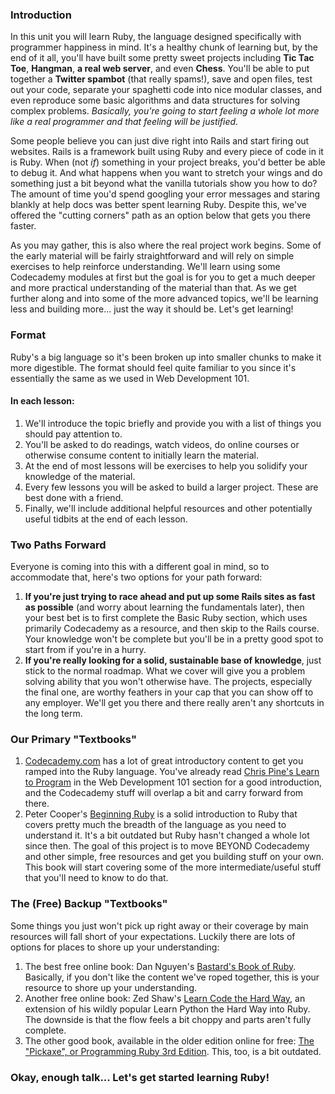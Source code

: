 ### Introduction

In this unit you will learn Ruby, the language designed specifically with programmer happiness in mind.  It's a healthy chunk of learning but, by the end of it all, you'll have built some pretty sweet projects including **Tic Tac Toe**, **Hangman**, **a real web server**, and even **Chess**.  You'll be able to put together a **Twitter spambot** (that really spams!), save and open files, test out your code, separate your spaghetti code into nice modular classes, and even reproduce some basic algorithms and data structures for solving complex problems.  *Basically, you're going to start feeling a whole lot more like a real programmer and that feeling will be justified.*

Some people believe you can just dive right into Rails and start firing out websites.  Rails is a framework built using Ruby and every piece of code in it is Ruby.  When (not *if*) something in your project breaks, you'd better be able to debug it.  And what happens when you want to stretch your wings and do something just a bit beyond what the vanilla tutorials show you how to do?  The amount of time you'd spend googling your error messages and staring blankly at help docs was better spent learning Ruby.  Despite this, we've offered the "cutting corners" path as an option below that gets you there faster.

As you may gather, this is also where the real project work begins.  Some of the early material will be fairly straightforward and will rely on simple exercises to help reinforce understanding.  We'll learn using some Codecademy modules at first but the goal is for you to get a much deeper and more practical understanding of the material than that.  As we get further along and into some of the more advanced topics, we'll be learning less and building more... just the way it should be.   Let's get learning!

### Format

Ruby's a big language so it's been broken up into smaller chunks to make it more digestible.  The format should feel quite familiar to you since it's essentially the same as we used in Web Development 101.

#### In each lesson:

1. We'll introduce the topic briefly and provide you with a list of things you should pay attention to.
1. You'll be asked to do readings, watch videos, do online courses or otherwise consume content to initially learn the material.
2. At the end of most lessons will be exercises to help you solidify your knowledge of the material.
3. Every few lessons you will be asked to build a larger project.  These are best done with a friend.
2. Finally, we'll include additional helpful resources and other potentially useful tidbits at the end of each lesson.


### Two Paths Forward

Everyone is coming into this with a different goal in mind, so to accommodate that, here's two options for your path forward:  

1. **If you're just trying to race ahead and put up some Rails sites as fast as possible** (and worry about learning the fundamentals later), then your best bet is to first complete the Basic Ruby section, which uses primarily Codecademy as a resource, and then skip to the Rails course.  Your knowledge won't be complete but you'll be in a pretty good spot to start from if you're in a hurry.
2. **If you're really looking for a solid, sustainable base of knowledge**, just stick to the normal roadmap.  What we cover will give you a problem solving ability that you won't otherwise have.  The projects, especially the final one, are worthy feathers in your cap that you can show off to any employer.  We'll get you there and there really aren't any shortcuts in the long term.

### Our Primary "Textbooks"

1. [Codecademy.com](http://www.codecademy.com/tracks/ruby) has a lot of great introductory content to get you ramped into the Ruby language.  You've already read [Chris Pine's Learn to Program](http://pine.fm/LearnToProgram/) in the Web Development 101 section for a good introduction, and the Codecademy stuff will overlap a bit and carry forward from there.
2. Peter Cooper's [Beginning Ruby](https://www.amazon.co.uk/Beginning-Ruby-Professional-Peter-Cooper/dp/1484212797) is a solid introduction to Ruby that covers pretty much the breadth of the language as you need to understand it. It's a bit outdated but Ruby hasn't changed a whole lot since then.  The goal of this project is to move BEYOND Codecademy and other simple, free resources and get you building stuff on your own.  This book will start covering some of the more intermediate/useful stuff that you'll need to know to do that.

### The (Free) Backup "Textbooks"

Some things you just won't pick up right away or their coverage by main resources will fall short of your expectations.  Luckily there are lots of options for places to shore up your understanding:

1. The best free online book: Dan Nguyen's [Bastard's Book of Ruby](http://ruby.bastardsbook.com/).  Basically, if you don't like the content we've roped together, this is your resource to shore up your understanding.
1. Another free online book: Zed Shaw's [Learn Code the Hard Way](http://ruby.learncodethehardway.org/book/), an extension of his wildly popular Learn Python the Hard Way into Ruby.  The downside is that the flow feels a bit choppy and parts aren't fully complete.
2. The other good book, available in the older edition online for free: [The "Pickaxe", or Programming Ruby 3rd Edition](https://pragprog.com/book/ruby4/programming-ruby-1-9-2-0).  This, too, is a bit outdated.

### Okay, enough talk... Let's get started learning Ruby!
